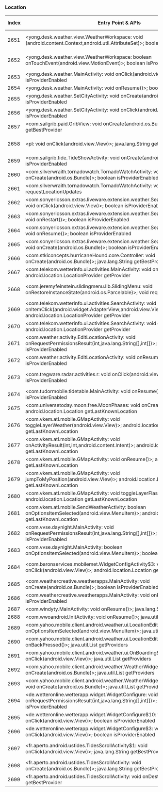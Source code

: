 ### Location
| Index | Entry Point & APIs | Screen shot | Resource id | Label |
| ------------- | ------------- | ------------- |-------------|-------------|
| 2651 | <yong.desk.weather.view.WeatherWorkspace: void <init>(android.content.Context,android.util.AttributeSet)>; boolean isProviderEnabled | ![](D:\COSMOS\output\py\Play_win8\Weather\com.ruiteng.weatherforecast\yong.desk.weather.MainActivity.png) | {'2131427403': <sensitive_component.SensitiveComponent.SensitiveView object at 0x0000026CFFBBE978>} | |
| 2652 | <yong.desk.weather.view.WeatherWorkspace: boolean onTouchEvent(android.view.MotionEvent)>; boolean isProviderEnabled | ![](D:\COSMOS\output\py\Play_win8\Weather\com.ruiteng.weatherforecast\yong.desk.weather.MainActivity.png) | {'2131427403': <sensitive_component.SensitiveComponent.SensitiveView object at 0x0000026CFFBBE400>} | |
| 2653 | <yong.desk.weather.MainActivity: void onClick(android.view.View)>; boolean isProviderEnabled | ![](D:\COSMOS\output\py\Play_win8\Weather\com.ruiteng.weatherforecast\yong.desk.weather.MainActivity.png) |  | |
| 2654 | <yong.desk.weather.MainActivity: void onResume()>; boolean isProviderEnabled | ![](D:\COSMOS\output\py\Play_win8\Weather\local.weather.forecast.pro\yong.desk.weather.MainActivity.png) |  | |
| 2655 | <yong.desk.weather.SetCityActivity: void onCreate(android.os.Bundle)>; boolean isProviderEnabled | ![](D:\COSMOS\output\py\Play_win8\Weather\com.ruiteng.weatherforecast\yong.desk.weather.SetCityActivity.png) |  | |
| 2656 | <yong.desk.weather.SetCityActivity: void onClick(android.view.View)>; boolean isProviderEnabled | ![](D:\COSMOS\output\py\Play_win8\Weather\com.ruiteng.weatherforecast\yong.desk.weather.SetCityActivity.png) |  | |
| 2657 | <com.sailgrib.paid.GribView: void onCreate(android.os.Bundle)>; java.lang.String getBestProvider | ![](D:\COSMOS\output\py\Play_win8\Weather\com.sailgrib\com.sailgrib.paid.GribView.png) |  | |
| 2658 | <pl: void onClick(android.view.View)>; java.lang.String getBestProvider | ![](D:\COSMOS\output\py\Play_win8\Weather\com.sailgrib\com.sailgrib.paid.GribView.png) | {'2131558433': <sensitive_component.SensitiveComponent.SensitiveView object at 0x0000026CFFE86EF0>} | |
| 2659 | <com.sailgrib.tide.TideShowActivity: void onCreate(android.os.Bundle)>; boolean isProviderEnabled | ![](D:\COSMOS\output\py\Play_win8\Weather\com.sailgrib\com.sailgrib.tide.TideShowActivity.png) |  | |
| 2660 | <com.silverwraith.tornadowatch.TornadoWatchActivity: void onCreate(android.os.Bundle)>; boolean isProviderEnabled | ![](D:\COSMOS\output\py\Play_win8\Weather\com.silverwraith.tornadowatch\com.silverwraith.tornadowatch.TornadoWatchActivity.png) |  | |
| 2661 | <com.silverwraith.tornadowatch.TornadoWatchActivity: void onResume()>; void requestLocationUpdates | ![](D:\COSMOS\output\py\Play_win8\Weather\com.silverwraith.tornadowatch\com.silverwraith.tornadowatch.TornadoWatchActivity.png) |  | |
| 2662 | <com.sonyericsson.extras.liveware.extension.weather.SearchLocationActivity$3: void onClick(android.view.View)>; boolean isProviderEnabled | ![](D:\COSMOS\output\py\Play_win8\Weather\com.sonyericsson.extras.liveware.extension.weather\com.sonyericsson.extras.liveware.extension.weather.SearchLocationActivity.png) |  | |
| 2663 | <com.sonyericsson.extras.liveware.extension.weather.SearchLocationActivity: void onRestart()>; boolean isProviderEnabled | ![](D:\COSMOS\output\py\Play_win8\Weather\com.sonyericsson.extras.liveware.extension.weather\com.sonyericsson.extras.liveware.extension.weather.SearchLocationActivity.png) |  | |
| 2664 | <com.sonyericsson.extras.liveware.extension.weather.SearchLocationActivity: void onResume()>; boolean isProviderEnabled | ![](D:\COSMOS\output\py\Play_win8\Weather\com.sonyericsson.extras.liveware.extension.weather\com.sonyericsson.extras.liveware.extension.weather.SearchLocationActivity.png) |  | |
| 2665 | <com.sonyericsson.extras.liveware.extension.weather.SearchLocationActivity: void onCreate(android.os.Bundle)>; boolean isProviderEnabled | ![](D:\COSMOS\output\py\Play_win8\Weather\com.sonyericsson.extras.liveware.extension.weather\com.sonyericsson.extras.liveware.extension.weather.SearchLocationActivity.png) |  | |
| 2666 | <com.stkiconcepts.hurricaneHound.core.Controller: void onCreate(android.os.Bundle)>; java.lang.String getBestProvider | ![](D:\COSMOS\output\py\Play_win8\Weather\com.stkiconcepts.hurricaneHound.free\com.stkiconcepts.hurricaneHound.core.Controller.png) |  | |
| 2667 | <com.telekom.wetterinfo.ui.activities.MainActivity: void onResume()>; android.location.LocationProvider getProvider | ![](D:\COSMOS\output\py\Play_win8\Weather\com.telekom.wetterinfo\com.telekom.wetterinfo.ui.activities.MainActivity.png) |  | |
| 2668 | <com.jeremyfeinstein.slidingmenu.lib.SlidingMenu: void onRestoreInstanceState(android.os.Parcelable)>; void requestLocationUpdates | ![](D:\COSMOS\output\py\Play_win8\Weather\com.telekom.wetterinfo\com.telekom.wetterinfo.ui.activities.MainActivity.png) | {'2131558682': <sensitive_component.SensitiveComponent.SensitiveView object at 0x0000026CFFBDC6D8>} | |
| 2669 | <com.telekom.wetterinfo.ui.activities.SearchActivity: void onItemClick(android.widget.AdapterView,android.view.View,int,long)>; android.location.LocationProvider getProvider | ![](D:\COSMOS\output\py\Play_win8\Weather\com.telekom.wetterinfo\com.telekom.wetterinfo.ui.activities.SearchActivity.png) |  | |
| 2670 | <com.telekom.wetterinfo.ui.activities.SearchActivity: void onResume()>; android.location.LocationProvider getProvider | ![](D:\COSMOS\output\py\Play_win8\Weather\com.telekom.wetterinfo\com.telekom.wetterinfo.ui.activities.SearchActivity.png) |  | |
| 2671 | <com.weather.activity.EditLocationActivity: void onRequestPermissionsResult(int,java.lang.String[],int[])>; boolean isProviderEnabled | ![](D:\COSMOS\output\py\Play_win8\Weather\com.transparentclock.weather.forecast\com.weather.activity.EditLocationActivity.png) |  | |
| 2672 | <com.weather.activity.EditLocationActivity: void onResume()>; boolean isProviderEnabled | ![](D:\COSMOS\output\py\Play_win8\Weather\com.transparentclock.weather.forecast\com.weather.activity.EditLocationActivity.png) |  | |
| 2673 | <com.tregware.radar.activities.r: void onClick(android.view.View)>; boolean isProviderEnabled | ![](D:\COSMOS\output\py\Play_win8\Weather\com.tregware.radar\com.tregware.radar.activities.WidgetPickerActivity.png) | {'2131624224': <sensitive_component.SensitiveComponent.SensitiveView object at 0x0000026CFFEEBBE0>} | |
| 2674 | <com.tudormobile.tidetable.MainActivity: void onResume()>; boolean isProviderEnabled | ![](D:\COSMOS\output\py\Play_win8\Weather\com.tudormobile.tidetable\com.tudormobile.tidetable.MainActivity.png) |  | |
| 2675 | <com.universetoday.moon.free.MoonPhases: void onCreate(android.os.Bundle)>; android.location.Location getLastKnownLocation | ![](D:\COSMOS\output\py\Play_win8\Weather\com.universetoday.moon.free\com.universetoday.moon.free.MoonPhases.png) |  | |
| 2676 | <com.vkem.atl.mobile.GMapActivity: void toggleLayerWeather(android.view.View)>; android.location.Location getLastKnownLocation | ![](D:\COSMOS\output\py\Play_win8\Weather\com.vkem.atl.mobile\com.vkem.atl.mobile.GMapActivity.png) |  | |
| 2677 | <com.vkem.atl.mobile.GMapActivity: void onActivityResult(int,int,android.content.Intent)>; android.location.Location getLastKnownLocation | ![](D:\COSMOS\output\py\Play_win8\Weather\com.vkem.atl.mobile\com.vkem.atl.mobile.GMapActivity.png) |  | |
| 2678 | <com.vkem.atl.mobile.GMapActivity: void onResume()>; android.location.Location getLastKnownLocation | ![](D:\COSMOS\output\py\Play_win8\Weather\com.vkem.atl.mobile\com.vkem.atl.mobile.GMapActivity.png) |  | |
| 2679 | <com.vkem.atl.mobile.GMapActivity: void jumpToMyPosition(android.view.View)>; android.location.Location getLastKnownLocation | ![](D:\COSMOS\output\py\Play_win8\Weather\com.vkem.atl.mobile\com.vkem.atl.mobile.GMapActivity.png) |  | |
| 2680 | <com.vkem.atl.mobile.GMapActivity: void toggleLayerFlash(android.view.View)>; android.location.Location getLastKnownLocation | ![](D:\COSMOS\output\py\Play_win8\Weather\com.vkem.atl.mobile\com.vkem.atl.mobile.GMapActivity.png) |  | |
| 2681 | <com.vkem.atl.mobile.SendWeatherActivity: boolean onOptionsItemSelected(android.view.MenuItem)>; android.location.Location getLastKnownLocation | ![](D:\COSMOS\output\py\Play_win8\Weather\com.vkem.atl.mobile\com.vkem.atl.mobile.SendWeatherActivity.png) |  | |
| 2682 | <com.vvse.daynight.MainActivity: void onRequestPermissionsResult(int,java.lang.String[],int[])>; boolean isProviderEnabled | ![](D:\COSMOS\output\py\Play_win8\Weather\com.vvse.daynight\com.vvse.daynight.MainActivity.png) |  | |
| 2683 | <com.vvse.daynight.MainActivity: boolean onOptionsItemSelected(android.view.MenuItem)>; boolean isProviderEnabled | ![](D:\COSMOS\output\py\Play_win8\Weather\com.vvse.daynight\com.vvse.daynight.MainActivity.png) |  | |
| 2684 | <com.baronservices.mobilemet.WidgetConfigActivity$3: void onClick(android.view.View)>; android.location.Location getLastKnownLocation | ![](D:\COSMOS\output\py\Play_win8\Weather\com.wtvg.abc13radar\com.baronservices.mobilemet.WidgetConfigActivity.png) | {'2131231084': <sensitive_component.SensitiveComponent.SensitiveView object at 0x0000026CFFEC97F0>} | |
| 2685 | <com.weathercreative.weatherapps.MainActivity: void onCreate(android.os.Bundle)>; boolean isProviderEnabled | ![](D:\COSMOS\output\py\Play_win8\Weather\com.weathercreative.weatherpuppy\com.weathercreative.weatherapps.MainActivity.png) |  | |
| 2686 | <com.weathercreative.weatherapps.MainActivity: void onResume()>; boolean isProviderEnabled | ![](D:\COSMOS\output\py\Play_win8\Weather\com.weathercreative.weatherpuppy\com.weathercreative.weatherapps.MainActivity.png) |  | |
| 2687 | <com.windyty.MainActivity: void onResume()>; java.lang.String getBestProvider | ![](D:\COSMOS\output\py\Play_win8\Weather\com.windyty.android\com.windyty.MainActivity.png) |  | |
| 2688 | <com.wwoandroid.InitActivity: void onResume()>; java.util.List getProviders | ![](D:\COSMOS\output\py\Play_win8\Weather\com.wwoandroid\com.wwoandroid.InitActivity.png) |  | |
| 2689 | <com.yahoo.mobile.client.android.weather.ui.LocationEditActivity: boolean onOptionsItemSelected(android.view.MenuItem)>; java.util.List getProviders | ![](D:\COSMOS\output\py\Play_win8\Weather\com.yahoo.mobile.client.android.weather\com.yahoo.mobile.client.android.weather.ui.LocationEditActivity.png) |  | |
| 2690 | <com.yahoo.mobile.client.android.weather.ui.LocationEditActivity: void onBackPressed()>; java.util.List getProviders | ![](D:\COSMOS\output\py\Play_win8\Weather\com.yahoo.mobile.client.android.weather\com.yahoo.mobile.client.android.weather.ui.LocationEditActivity.png) |  | |
| 2691 | <com.yahoo.mobile.client.android.weather.ui.OnBoardingScreenActivity: void onClick(android.view.View)>; java.util.List getProviders | ![](D:\COSMOS\output\py\Play_win8\Weather\com.yahoo.mobile.client.android.weather\com.yahoo.mobile.client.android.weather.ui.OnBoardingScreenActivity.png) |  | |
| 2692 | <com.yahoo.mobile.client.android.weather.WeatherWidget4x2Configure: void onCreate(android.os.Bundle)>; java.util.List getProviders | ![](D:\COSMOS\output\py\Play_win8\Weather\com.yahoo.mobile.client.android.weather\com.yahoo.mobile.client.android.weather.WeatherWidget4x2Configure.png) |  | |
| 2693 | <com.yahoo.mobile.client.android.weather.WeatherWidget4x2ConfigureBigClock: void onCreate(android.os.Bundle)>; java.util.List getProviders | ![](D:\COSMOS\output\py\Play_win8\Weather\com.yahoo.mobile.client.android.weather\com.yahoo.mobile.client.android.weather.WeatherWidget4x2ConfigureBigClock.png) |  | |
| 2694 | <de.wetteronline.wetterapp.widget.WidgetConfigure: void onRequestPermissionsResult(int,java.lang.String[],int[])>; boolean isProviderEnabled | ![](D:\COSMOS\output\py\Play_win8\Weather\de.wetteronline.wetterapp\de.wetteronline.wetterapp.widget.WidgetConfigure.png) |  | |
| 2695 | <de.wetteronline.wetterapp.widget.WidgetConfigure$10: void onClick(android.view.View)>; boolean isProviderEnabled | ![](D:\COSMOS\output\py\Play_win8\Weather\de.wetteronline.wetterapp\de.wetteronline.wetterapp.widget.WidgetConfigure.png) |  | |
| 2696 | <de.wetteronline.wetterapp.widget.WidgetConfigure$3: void onClick(android.view.View)>; boolean isProviderEnabled | ![](D:\COSMOS\output\py\Play_win8\Weather\de.wetteronline.wetterapp\de.wetteronline.wetterapp.widget.WidgetConfigure.png) |  | |
| 2697 | <fr.aperto.android.ustides.TidesScrollActivity$1: void onClick(android.view.View)>; java.lang.String getBestProvider | ![](D:\COSMOS\output\py\Play_win8\Weather\fr.aperto.android.ustides\fr.aperto.android.ustides.TidesScrollActivity.png) | {'2131361796': <sensitive_component.SensitiveComponent.SensitiveView object at 0x0000026CFFE4FDA0>} | |
| 2698 | <fr.aperto.android.ustides.TidesScrollActivity: void onCreate(android.os.Bundle)>; java.lang.String getBestProvider | ![](D:\COSMOS\output\py\Play_win8\Weather\fr.aperto.android.ustides\fr.aperto.android.ustides.TidesScrollActivity.png) |  | |
| 2699 | <fr.aperto.android.ustides.TidesScrollActivity: void onDestroy()>; java.lang.String getBestProvider | ![](D:\COSMOS\output\py\Play_win8\Weather\fr.aperto.android.ustides\fr.aperto.android.ustides.TidesScrollActivity.png) |  | |
